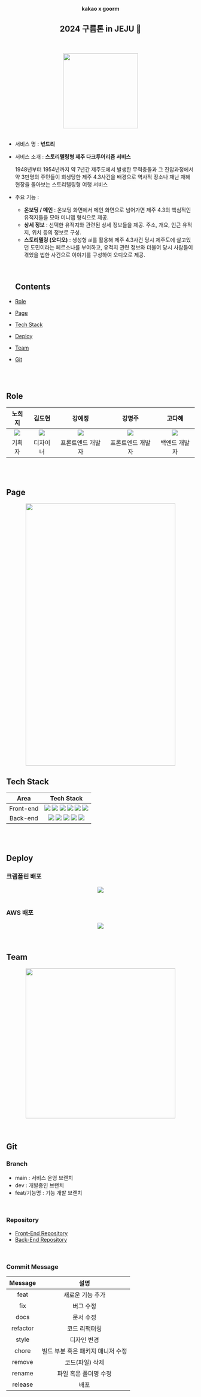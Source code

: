 <div align="center">

**kakao x goorm**

 <h2> 2024 구름톤 in JEJU 🍊</h2>

  <br/>
  <br/>

<image src="https://github.com/yomangjin-idle/neokdeuri_front/assets/96197310/6dd775e8-bae4-4425-92d5-a8e2db4826b5" width="200px" >

  <br/>
  <br/>

</div>

- 서비스 명 : **넋드리** <br/>

- 서비스 소개 : **스토리텔링형 제주 다크투어리즘 서비스**

  1948년부터 1954년까지 약 7년간 제주도에서 발생한
  무력충돌과 그 진압과정에서 약 3만명의 주민들이 희생당한 제주 4.3사건을 배경으로 역사적 장소나 재난 재해 현장을 돌아보는 스토리텔링형 여행 서비스

- 주요 기능 :

    - **온보딩 / 메인** : 온보딩 화면에서 메인 화면으로 넘어가면 제주 4.3의 핵심적인 유적지들을 모아 미니맵 형식으로 제공.
    - **상세 정보** :
      선택한 유적지와 관련된 상세 정보들을 제공.
      주소, 개요, 인근 유적지, 위치 등의 정보로 구성.
    - **스토리텔링 (오디오)** :
      생성형 ai를 활용해 제주 4.3사건 당시 제주도에 살고있던 도민이라는 페르소나를 부여하고, 유적지 관련 정보와 더불어 당시 사람들이 겪었을 법한 사건으로 이야기를 구성하여 오디오로 제공.


  <br />
  <br />

  ## Contents

- [Role](#role)
- [Page](#page)
- [Tech Stack](#tech-stack)
- [Deploy](#deploy)
- [Team](#team)
- [Git](#git)

<br />
<br />

## Role

<div align="center">

|                                                        노희지                                                        |                                                        김도현                                                        |                                                       강예정                                                        |                                                        강명주                                                         |                                                        고다혜                                                         |
| :------------------------------------------------------------------------------------------------------------------: | :------------------------------------------------------------------------------------------------------------------: | :-----------------------------------------------------------------------------------------------------------------: | :-------------------------------------------------------------------------------------------------------------------: | :-------------------------------------------------------------------------------------------------------------------: |
| <img src="https://github.com/yomangjin-idle/neokdeuri_front/assets/96197310/9cfa2088-9120-4ea9-8be9-1f27a6faf35d" /> | <img src="https://github.com/yomangjin-idle/neokdeuri_front/assets/96197310/7d2664fc-97f3-47ae-b85c-19e51463e334"/> | <img src="https://github.com/yomangjin-idle/neokdeuri_front/assets/96197310/a7f845db-738a-4633-818f-f80c67efa5bb" /> | <img src="https://github.com/yomangjin-idle/neokdeuri_front/assets/96197310/f14f4cc6-09e0-4405-96e1-284f77b5d4b5"  /> | <img src="https://github.com/yomangjin-idle/neokdeuri_front/assets/96197310/5a5c581b-b96e-4f6e-87f6-bea636d188ad"  /> |
|                                                        기획자                                                        |                                                       디자이너                                                       |                                                  프론트엔드 개발자                                                  |                                                   프론트엔드 개발자                                                   |                                                     백엔드 개발자                                                     |

</div>

<br/>
<br/>

## Page

<div align="center">

<img src="https://github.com/yomangjin-idle/neokdeuri_front/assets/96197310/954600dd-d588-4903-ac67-0ce553892053" width="400px" height="700px">

</div>

## Tech Stack

|   Area    |                                                                                                                                                                                                                                                                                                                               Tech Stack                                                                                                                                                                                                                                                                                                                               |
| :-------: | :--------------------------------------------------------------------------------------------------------------------------------------------------------------------------------------------------------------------------------------------------------------------------------------------------------------------------------------------------------------------------------------------------------------------------------------------------------------------------------------------------------------------------------------------------------------------------------------------------------------------------------------------------------------------: |
| Front-end | <img src="https://img.shields.io/badge/javascript-F7DF1E?style=for-the-badge&logo=javascript&logoColor=black"> <img src="https://img.shields.io/badge/react-61DAFB?style=for-the-badge&logo=react&logoColor=black"> <img src="https://img.shields.io/badge/styled components-DB7093?style=for-the-badge&logo=styledcomponents&logoColor=white"> <img src="https://img.shields.io/badge/eslint-4B32C3?style=for-the-badge&logo=ESLint&logoColor=white"> <img src="https://img.shields.io/badge/prettier-F7B93E?style=for-the-badge&logo=Prettier&logoColor=black"> <img src="https://img.shields.io/badge/axios-5A29E4?style=for-the-badge&logo=axios&logoColor=white"> |
| Back-end  |                                                            <img src="https://img.shields.io/badge/java-F24E1E?style=for-the-badge&logo=java&logoColor=white"> <img src="https://img.shields.io/badge/SPRING DATA JPA-6DB33F?style=for-the-badge&logo=spring&logoColor=white"> <img src="https://img.shields.io/badge/Spring Boot-6DB33F?style=for-the-badge&logo=Spring Boot&logoColor=white"> <img src="https://img.shields.io/badge/Gradle-02303A?style=for-the-badge&logo=Gradle&logoColor=white"> <img src="https://img.shields.io/badge/MySQL-4479A1?style=for-the-badge&logo=MySQL&logoColor=white">                                                             |

<br/>
<br/>

## Deploy
### 크램폴린 배포
<div align="center">
 <img src="https://github.com/yomangjin-idle/.github/assets/72763127/4a155763-a860-49ca-a147-080b5153bf7f">
</div>
<br>

### AWS 배포
<div align="center">
 <img src="https://github.com/KodaHye/Algorithm/assets/72763127/28828aa9-6c7f-4688-9621-5c736c4b213a">
</div>

<br/>
<br/>

## Team

<div align="center">
 <img src="https://github.com/yomangjin-idle/neokdeuri_front/assets/96197310/d0cbf8bf-5e03-4efd-acf5-3a19bcae1c27" height="400px">
 </div>

<br/>
<br/>

## Git

### Branch

- main : 서비스 운영 브랜치
- dev : 개발중인 브랜치
- feat/기능명 : 기능 개발 브랜치

<br>

### Repository

* [Front-End Repository](https://github.com/yomangjin-idle/neokdeuri_front)
* [Back-End Repository](https://github.com/yomangjin-idle/neokdeuri_back)

<br/>

### Commit Message

| Message  |               설명                |
| :------: | :-------------------------------: |
|   feat   |         새로운 기능 추가          |
|   fix    |             버그 수정             |
|   docs   |             문서 수정             |
| refactor |           코드 리팩터링           |
|  style   |            디자인 변경            |
|  chore   | 빌드 부분 혹은 패키지 매니저 수정 |
|  remove  |          코드(파일) 삭제          |
|  rename  |       파일 혹은 폴더명 수정       |
| release  |               배포                |

